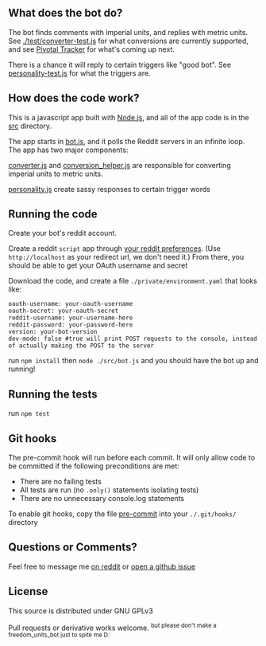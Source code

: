 What does the bot do?
---
The bot finds comments with imperial units, and replies with metric units. See [./test/converter-test.js](test/converter-test.js) for what conversions are currently supported, and see [Pivotal Tracker](https://www.pivotaltracker.com/n/projects/2091572) for what's coming up next.

There is a chance it will reply to certain triggers like "good bot". See [personality-test.js](test/personality-test.js) for what the triggers are.


How does the code work?
---
This is a javascript app built with [Node.js](https://nodejs.org/en/), and all of the app code is in the [src](https://github.com/cannawen/metric_units_reddit_bot/tree/master/src) directory.

The app starts in [bot.js](src/bot.js), and it polls the Reddit servers in an infinite loop. The app has two major components:

[converter.js](src/converter.js) and [conversion_helper.js](src/conversion_helper.js) are responsible for converting imperial units to metric units.

[personality.js](src/personality.js) create sassy responses to certain trigger words


Running the code
---
Create your bot's reddit account.

Create a reddit `script` app through [your reddit preferences](https://www.reddit.com/prefs/apps). (Use `http://localhost` as your redirect url, we don't need it.) From there, you should be able to get your OAuth username and secret

Download the code, and create a file `./private/environment.yaml` that looks like:
```
oauth-username: your-oauth-username
oauth-secret: your-oauth-secret
reddit-username: your-username-here
reddit-password: your-password-here
version: your-bot-version
dev-mode: false #true will print POST requests to the console, instead of actually making the POST to the server
```
run `npm install` then `node ./src/bot.js` and you should have the bot up and running!


Running the tests
---
run `npm test`


Git hooks
---
The pre-commit hook will run before each commit. It will only allow code to be committed if the following preconditions are met:
- There are no failing tests
- All tests are run (no `.only()` statements isolating tests)
- There are no unnecessary console.log statements

To enable git hooks, copy the file [pre-commit](pre-commit) into your `./.git/hooks/` directory


Questions or Comments?
---
Feel free to message me [on reddit](https://www.reddit.com/message/compose?to=cannawen&subject=metric%20units%20bot&message=I%20think%20your%20bot%20is) or [open a github issue](https://github.com/cannawen/metric_units_reddit_bot/issues/new)


License
---
This source is distributed under GNU GPLv3

Pull requests or derivative works welcome. <sup>but please don't make a freedom_units_bot just to spite me D:</sup>

